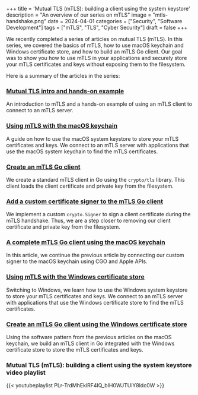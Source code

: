 +++
title = 'Mutual TLS (mTLS): building a client using the system keystore'
description = "An overview of our series on mTLS"
image = "mtls-handshake.png"
date = 2024-04-01
categories = ["Security", "Software Development"]
tags = ["mTLS", "TLS", "Cyber Security"]
draft = false
+++

We recently completed a series of articles on mutual TLS (mTLS). In this series, we covered the basics of mTLS, how to use macOS keychain and Windows certificate store, and how to build an mTLS Go client. Our goal was to show you how to use mTLS in your applications and securely store your mTLS certificates and keys without exposing them to the filesystem.

Here is a summary of the articles in the series:

### [Mutual TLS intro and hands-on example](../mtls-hello-world)
An introduction to mTLS and a hands-on example of using an mTLS client to connect to an mTLS server.

### [Using mTLS with the macOS keychain](../mtls-with-apple-keychain)
A guide on how to use the macOS system keystore to store your mTLS certificates and keys. We connect to an mTLS server with applications that use the macOS system keychain to find the mTLS certificates.

### [Create an mTLS Go client](../mtls-go-client)
We create a standard mTLS client in Go using the `crypto/tls` library. This client loads the client certificate and private key from the filesystem.

### [Add a custom certificate signer to the mTLS Go client](../mtls-go-custom-signer)
We implement a custom `crypto.Signer` to sign a client certificate during the mTLS handshake. Thus, we are a step closer to removing our client certificate and private key from the filesystem.

### [A complete mTLS Go client using the macOS keychain](../mtls-go-client-using-apple-keychain)
In this article, we continue the previous article by connecting our custom signer to the macOS keychain using CGO and Apple APIs.

### [Using mTLS with the Windows certificate store](../mtls-with-windows)
Switching to Windows, we learn how to use the Windows system keystore to store your mTLS certificates and keys. We connect to an mTLS server with applications that use the Windows certificate store to find the mTLS certificates.

### [Create an mTLS Go client using the Windows certificate store](../mtls-go-client-windows-certificate-store)
Using the software pattern from the previous articles on the macOS keychain, we build an mTLS client in Go integrated with the Windows certificate store to store the mTLS certificates and keys.

### Mutual TLS (mTLS): building a client using the system keystore video playlist

{{< youtubeplaylist PLr-TrdMhEklRF4lQ_bIH0WJTUiY8ldc0W >}}
